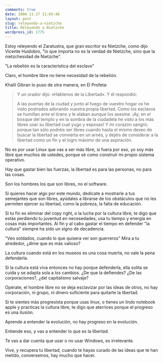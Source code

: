 ```yaml
---
comments: true
date: 2006-11-27 11:03:40
layout: post
slug: releyendo-a-nietzche
title: Releyendo a Nietzche
wordpress_id: 1775
---
```


Estoy releyendo el Zaratustra, que gran escritor es Nietzche, como dijo Vicente Huidobro, "lo que importa no es la verdad de Nietzche, sino que la nietzchesidad de Nietzche".

"La rebelión es la característica del esclavo"

Claro, el hombre libre no tiene necesidad de la rebelión.

Khalil Gibran lo puso de otra manera, en El Profeta:

> Y un orador dijo: «Háblenos de la Libertad».
> Y él respondió:
>
> A las puertas de la ciudad y junto al fuego de vuestro hogar os he visto postrados adorando vuestra propia libertad. Como los esclavos se humillan ante el tirano y le alaban aunque los asesine. ¡Ay, en el bosque del templo y en la sombra de la ciudadela he visto a los más libres usar su libertad cual yugo y esposas! Y mi corazón sangró; porque tan sólo podréis ser libres cuando hasta el mismo deseo de buscar la libertad se convierta en un arnés, y dejéis de considerar a la libertad como un fin y el logro máximo de una aspiración.

No es por usar Linux que vas a ser más libre, si fuera por eso, yo soy más libre que muchos de ustedes, porque sé como construir mi propio sistema operativo.

Hay que gastar bien las fuerzas, la libertad es para las personas, no para las cosas. 

Son los hombres los que son libres, no el software.

Si quieres hacer algo por este mundo, dedícate a mostrarle a tus semejantes que son libres, ayúdales a librarse de los obstáculos que no les permiten ejercer su libertad, como la pobreza, la falta de educación.

Si tu fin es eliminar del copy right, o la lucha por la cultura libre, te digo que estás perdiendo tu juventud en necesedades, usa tu tiempo y energía en cosas más importantes. Al fin y al cabo gastar el tiempo en defender "la cultura" siempre ha sido un signo de decadencia.

"Veo soldados, cuando lo que quisera ver son guerreros"
Mira a tu alrededor, ¿dime que es más valioso?

La cultura cuando está en los museos es una cosa muerta, no vale la pena defenderla.

Si la cultura está viva entonces no hay porque defenderla, ella solita se cuida y se adapta sola a los cambios. 
¿De que la defiendes? ¿De las corporaciones?, ¿del capitalismo salvaje?

Opérate, el hombre libre no se deja esclavizar por las ideas de otros, no hay corporación, ni grupo, ni dinero suficiente para quitarte la libertad.

Si te sientes más progresista porque usas linux, o tienes un lindo notebook apple y practicas la cultura libre, te digo que aterrices porque el progreso es una ilusión.

Aprende a entender la evolución, no hay progreso en la evolución.

Entiende eso, y vas a entender lo que es la libertad.

Te vas a dar cuenta que usar o no usar Windows, es irrelevante.

Vive, y recupera tu libertad, cuando te hayas curado de las ideas que te han metido, conversemos, hay mucho que hacer.
